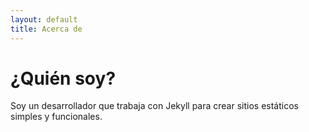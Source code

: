 ```yaml
---
layout: default
title: Acerca de
---
```


# ¿Quién soy?

Soy un desarrollador que trabaja con Jekyll para crear sitios estáticos simples y funcionales.
